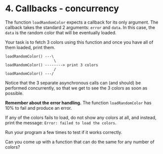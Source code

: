 # 4. Callbacks - concurrency

The function `loadRandomColor` expects a callback for its only argument. The callback takes the standard 2 arguments: `error` and `data`. In this case, the `data` is the random color that will be eventually loaded.

Your task is to fetch 3 colors using this function and once you have all of them loaded, print them.

```
loadRandomColor() ---\
                      \
loadRandomColor() --------> print 3 colors
                      /
loadRandomColor() ---/
```

Notice that the 3 separate asynchronous calls can (and should) be performed concurrently, so that we get to see the 3 colors as soon as possible.

**Remember about the error handling.** The function `loadRandomColor` has 10% to fail and produce an error.

If any of the colors fails to load, do not show any colors at all, and instead, print the message: `Error: failed to load the colors`.

Run your program a few times to test if it works correctly.

Can you come up with a function that can do the same for any number of colors?
